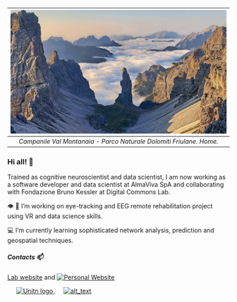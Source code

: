 | ![CampanileValMontanaia](montanaia.png) | 
|:--:| 
| *Campanile Val Montanaia - Parco Naturale Dolomiti Friulane. Home.* |

### Hi all! 👋

Trained as cognitive neuroscientist and data scientist,  I am now working as a software developer and data scientist at AlmaViva SpA and collaborating
with Fondazione Bruno Kessler at Digital Commons Lab.

👁️ 🧠 I’m working on eye-tracking and EEG remote rehabilitation project using VR and data science skills.

💻 I’m currently learning sophisticated network analysis, prediction and geospatial techniques. 

##### Contacts 📫

[Lab website](https://dcl.fbk.eu/) and [![Personal Website]()]()

 &nbsp;&nbsp;&nbsp;&nbsp; [<img src="logo_gmail.png" alt="Unitn logo" width="50"  /> ](mailto:leo.venturoso@gmail.com)
 &nbsp;&nbsp;&nbsp;&nbsp;  [<img alt="alt_text" width="40px" src="linkedin_logo.png" />](https://www.linkedin.com/in/leonardo-venturoso/)

&nbsp;
